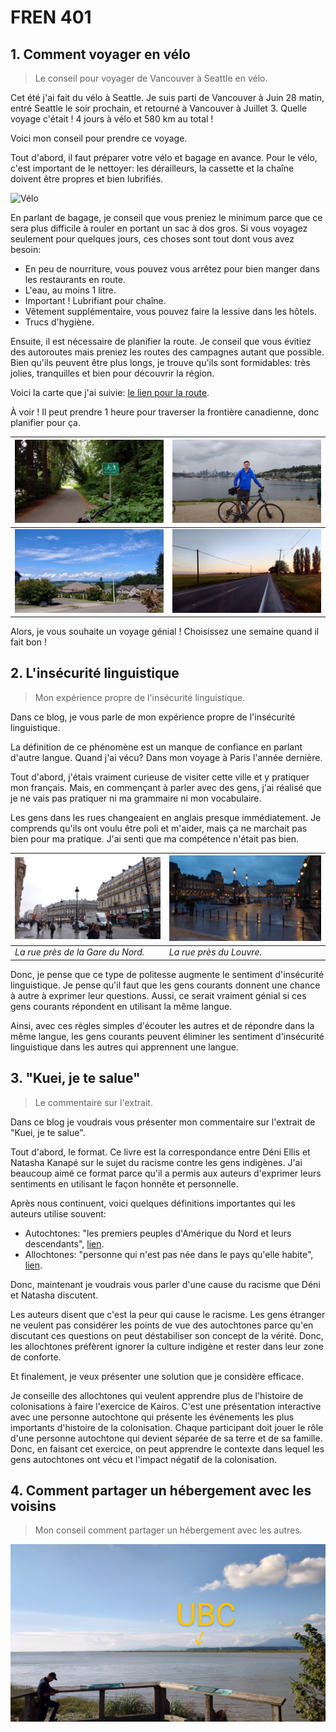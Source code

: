 # FREN 401

## 1. Comment voyager en vélo

> Le conseil pour voyager de Vancouver à Seattle en vélo.

Cet été j'ai fait du vélo à Seattle.
Je suis parti de Vancouver à Juin 28 matin, entré Seattle le soir prochain, et retourné à Vancouver à Juillet 3.
Quelle voyage c'était ! 4 jours à vélo et 580 km au total !

Voici mon conseil pour prendre ce voyage.

Tout d'abord, il faut préparer votre vélo et bagage en avance.
Pour le vélo, c'est important de le nettoyer: les dérailleurs, la cassette et la chaîne doivent être propres et bien lubrifiés.

![Vélo](./média/voyage-à-seattle/vélo.JPG)

En parlant de bagage, je conseil que vous preniez le minimum parce que ce sera plus difficile à rouler en portant un sac à dos gros.
Si vous voyagez seulement pour quelques jours, ces choses sont tout dont vous avez besoin:

- En peu de nourriture, vous pouvez vous arrêtez pour bien manger dans les restaurants en route.
- L'eau, au moins 1 litre.
- Important ! Lubrifiant pour chaîne.
- Vêtement supplémentaire, vous pouvez faire la lessive dans les hôtels.
- Trucs d'hygiène.

Ensuite, il est nécessaire de planifier la route.
Je conseil que vous évitiez des autoroutes mais preniez les routes des campagnes autant que possible.
Bien qu'ils peuvent être plus longs, je trouve qu'ils sont formidables: très jolies, tranquilles et bien pour découvrir la région.

Voici la carte que j'ai suivie: [le lien pour la route](https://ridewithgps.com/routes/10406269?lang=en).

À voir ! Il peut prendre 1 heure pour traverser la frontière canadienne, donc planifier pour ça.

| ![Vélo-1](./média/voyage-à-seattle/vélo-1.JPG) | ![Vélo-2](./média/voyage-à-seattle/vélo-2.JPG) |
| ---------------------------------------------- | ---------------------------------------------- |
| ![Vélo-3](./média/voyage-à-seattle/vélo-3.JPG) | ![Vélo-4](./média/voyage-à-seattle/vélo-4.JPG) |

Alors, je vous souhaite un voyage génial ! Choisissez une semaine quand il fait bon !

## 2. L'insécurité linguistique

> Mon expérience propre de l'insécurité linguistique.

Dans ce blog, je vous parle de mon expérience propre de l'insécurité linguistique.

La définition de ce phénomène est un manque de confiance en parlant d'autre langue.
Quand j'ai vécu? Dans mon voyage à Paris l'année dernière.

Tout d'abord, j'étais vraiment curieuse de visiter cette ville et y pratiquer mon français.
Mais, en commençant à parler avec des gens, j'ai réalisé que je ne vais pas pratiquer ni ma grammaire ni mon vocabulaire.

Les gens dans les rues changeaient en anglais presque immédiatement.
Je comprends qu'ils ont voulu être poli et m'aider, mais ça ne marchait pas bien pour ma pratique.
J'ai senti que ma compétence n'était pas bien.

| ![Paris-1](./média/voyage-à-paris/paris-1.JPG) | ![Paris-2](./média/voyage-à-paris/paris-2.JPG) |
| ---------------------------------------------- | ---------------------------------------------- |
| *La rue près de la Gare du Nord.*              | *La rue près du Louvre.*                       |

Donc, je pense que ce type de politesse augmente le sentiment d'insécurité linguistique.
Je pense qu'il faut que les gens courants donnent une chance à autre à exprimer leur questions.
Aussi, ce serait vraiment génial si ces gens courants répondent en utilisant la même langue.

Ainsi, avec ces règles simples d'écouter les autres et de répondre dans la même langue, les gens courants peuvent éliminer les sentiment d'insécurité linguistique dans les autres qui apprennent une langue.

## 3. "Kuei, je te salue"

> Le commentaire sur l'extrait.

Dans ce blog je voudrais vous présenter mon commentaire sur l'extrait de "Kuei, je te salue".

Tout d'abord, le format.
Ce livre est la correspondance entre Déni Ellis et Natasha Kanapé sur le sujet du racisme contre les gens indigènes.
J'ai beaucoup aimé ce format parce qu'il a permis aux auteurs d'exprimer leurs sentiments en utilisant le façon honnête et personnelle.

Après nous continuent, voici quelques définitions importantes qui les auteurs utilise souvent:

- Autochtones: "les premiers peuples d'Amérique du Nord et leurs descendants", [lien](https://www.rcaanc-cirnac.gc.ca/fra/1100100013785/1529102490303).
- Allochtones: "personne qui n'est pas née dans le pays qu'elle habite", [lien](https://vitrinelinguistique.oqlf.gouv.qc.ca/fiche-gdt/fiche/8364107/allochtone).

Donc, maintenant je voudrais vous parler d'une cause du racisme que Déni et Natasha discutent.

Les auteurs disent que c'est la peur qui cause le racisme.
Les gens étranger ne veulent pas considérer les points de vue des autochtones parce qu'en discutant ces questions on peut déstabiliser son concept de la vérité.
Donc, les allochtones préfèrent ignorer la culture indigène et rester dans leur zone de conforte.

Et finalement, je veux présenter une solution que je considère efficace.

Je conseille des allochtones qui veulent apprendre plus de l'histoire de colonisations à faire l'exercice de Kairos.
C'est une présentation interactive avec une personne autochtone qui présente les événements les plus importants d'histoire de la colonisation.
Chaque participant doit jouer le rôle d'une personne autochtone qui devient séparée de sa terre et de sa famille.
Donc, en faisant cet exercice, on peut apprendre le contexte dans lequel les gens autochtones ont vécu et l'impact négatif de la colonisation.

## 4. Comment partager un hébergement avec les voisins

> Mon conseil comment partager un hébergement avec les autres.

[![UBC](./média/partager-un-hébergement/1.JPG)](https://www.youtube.com/watch?v=ss9Bby2r_7I)
